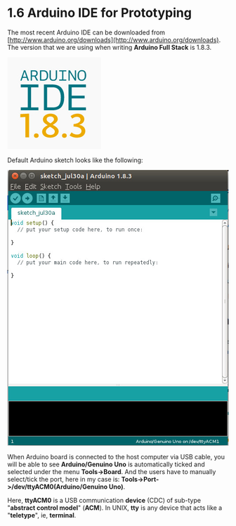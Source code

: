 # 1.6 Arduino IDE for Prototyping

The most recent Arduino IDE can be downloaded from [http://www.arduino.org/downloads](http://www.arduino.org/downloads). The version that we are using when writing **Arduino Full Stack** is 1.8.3. 

![Arduino IDE 1.8.3](./arduino-ide-1-8-3.jpg)

Default Arduino sketch looks like the following:

![Arduino Sketch](./arduinosketch.jpg)

When Arduino board is connected to the host computer via USB cable, you will be able to see **Arduino/Genuino Uno** is automatically ticked and selected under the menu **Tools->Board**. And the users have to manually select/tick the port, here in my case is: **Tools->Port->/dev/ttyACM0(Arduino/Genuino Uno)**.

Here, **ttyACM0** is a USB communication **device** (CDC) of sub-type "**abstract control model**" (**ACM**). In UNIX, **tty** is any device that acts like a "**teletype**", ie, **terminal**.
